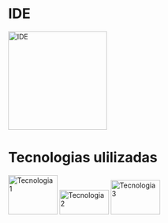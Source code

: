 <h1>IDE</h1>
<img src="https://github.com/user-attachments/assets/624312e1-10d0-4708-8431-8207942565e5" alt="IDE" width="200">
<h1>Tecnologias ulilizadas</h1>

<img src="https://github.com/user-attachments/assets/e6eb5611-c784-4390-b5e4-18f6ec9c08a2" alt="Tecnologia 1" width="100" height="80">
<img src="https://github.com/user-attachments/assets/a7d3bffa-e721-4e2d-ba00-5cbea317d562" alt="Tecnologia 2" width="100" height="50">
<img src="https://github.com/user-attachments/assets/850dc2e3-c860-4152-9eff-e02e983b776c" alt="Tecnologia 3" width="100" height="70">
